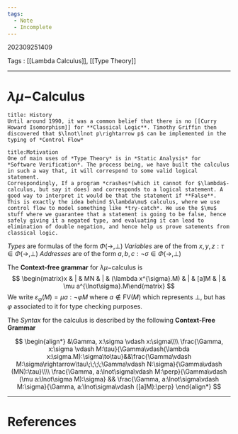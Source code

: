 ```yaml
---
tags:
  - Note
  - Incomplete
---
```

202309251409

Tags : [[Lambda Calculus]], [[Type Theory]]

---
# $\lambda\mu-$Calculus

```ad-cite
title: History
Until around 1990, it was a common belief that there is no [[Curry Howard Isomorphism]] for **Classical Logic**. Timothy Griffin then discovered that $\lnot\lnot p\rightarrow p$ can be implemented in the typing of *Control Flow* 
```

```ad-info
title:Motivation
One of main uses of *Type Theory* is in *Static Analysis* for *Software Verification*. The process being, we have built the calculus in such a way that, it will correspond to some valid logical statement. 
Correspondingly, If a program *crashes*(which it cannot for $\lambda$-calculus, but say it does) and corresponds to a logical statement. A good way to interpret it would be that the statement if **False**. This is exactly the idea behind $\lambda\mu$ calculus, where we use control flow to model something like *try-catch*. We use the $\mu$ stuff where we guarantee that a statement is going to be false, hence safely giving it a negated type, and evaluating it can lead to elimination of double negation, and hence help us prove satements from classical logic.
```

*Types* are formulas of the form $\Phi(\rightarrow,\perp)$
*Variables* are of the from $x,y,z:\tau\in\Phi(\rightarrow,\perp)$
*Addresses* are of the form $a,b,c:\lnot\sigma\in\Phi(\rightarrow,\perp)$

The **Context-free grammar** for $\lambda\mu-$calculus is
$$
\begin{matrix}x & | & MN & | & (\lambda x^{\sigma}.M) & | & [a]M & | & \mu a^{\lnot\sigma}.M\end{matrix}
$$
We write $\varepsilon_\varphi(M)= \mu a:\lnot\varphi M$ where $a\notin \text{FV}(M)$ which represents $\perp$, but has $\varphi$ associated to it for type checking purposes.
 
The *Syntax* for the calculus is described by the following **Context-Free Grammar**

$$
\begin{align*}
&\Gamma, x:\sigma \vdash x:\sigma\\\\
\frac{\Gamma, x:\sigma \vdash M:\tau}{\Gamma\vdash(\lambda x:\sigma.M):\sigma\to\tau}&&\frac{\Gamma\vdash M:\sigma\rightarrow\tau\;\;\;\;\Gamma\vdash N:\sigma}{\Gamma\vdash (MN):\tau}\\\\
\frac{\Gamma, a:\lnot\sigma\vdash M:\perp}{\Gamma\vdash (\mu a:\lnot\sigma M):\sigma} && \frac{\Gamma, a:\lnot\sigma\vdash M:\sigma}{\Gamma, a:\lnot\sigma\vdash ([a]M):\perp}
\end{align*}
$$


---
# References

